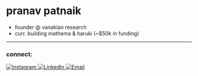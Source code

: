 # pranav patnaik
* founder @ vanakian research
* curr. building mathema & haruki (~$50k in funding)
---
<p align="center">
  <h3>connect:</h3>
  <a href="https://instagram.com/pranavpatnaik_">
    <img src="https://img.shields.io/badge/Instagram-%23E4405F.svg?logo=Instagram&logoColor=white" alt="Instagram" style="border: none;">
  </a>
  <a href="https://linkedin.com/in/pranavpatnaik">
    <img src="https://img.shields.io/badge/LinkedIn-%230077B5.svg?logo=linkedin&logoColor=white" alt="LinkedIn" style="border: none;">
  </a>
  <a href="mailto:pranavsaipatnaik@gmail.com">
    <img src="https://img.shields.io/badge/Email-D14836?logo=gmail&logoColor=white" alt="Email" style="border: none;">
  </a>
</p>


